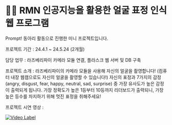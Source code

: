 # 👧🏼 RMN 인공지능을 활용한 얼굴 표정 인식 웹 프로그램
Prompt! 동아리 활동으로 진행한 미니 프로젝트입니다.
<br>

프로젝트 기간 : 24.4.1 ~ 24.5.24 (2개월)

담당 업무 : 라즈베리파이 카메라 모듈 연결, 플라스크 웹 서버 및 DB 구축

프로젝트 소개 :
라즈베리파이의 카메라 모듈을 사용해 자신의 얼굴을 촬영합니다! (컴퓨터 내장 웹캠으로도 자신의 얼굴을 촬영할 수 있습니다!) 자신의 표정과 7가지의 감정(angry, disgust, fear, happy, neutral, sad, surprise) 중 가장 유사도가 높은 감정이 출력되게 됩니다. 가장 정확도가 높은 1등부터 10등까지 리더보드가 출력되니, 가장 높은 등수를 차지하기 위해 멋진 표정을 취해주세요!

프로젝트 시연 영상 :

[![Video Label](http://img.youtube.com/vi/nD_faZ8J3JI/0.jpg)](https://youtu.be/nD_faZ8J3JI)
